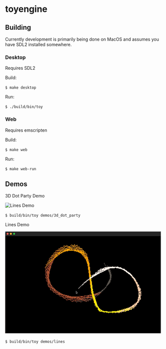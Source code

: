 # toyengine

## Building

Currently development is primarily being done on MacOS and assumes you have SDL2 installed somewhere.

### Desktop

Requires SDL2

Build:

`$ make desktop`

Run:

`$ ./build/bin/toy`

### Web

Requires emscripten

Build:

`$ make web`

Run:

`$ make web-run`

## Demos

3D Dot Party Demo

![Lines Demo](.media/3d-dot-party.gif)

`$ build/bin/toy demos/3d_dot_party`

Lines Demo

![Lines Demo](.media/lines-demo.gif)

`$ build/bin/toy demos/lines`